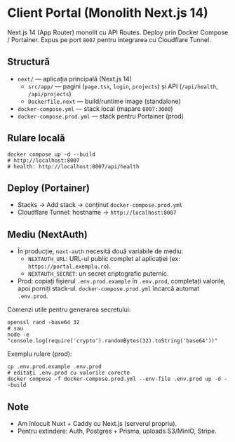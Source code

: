 # Client Portal (Monolith Next.js 14)

Next.js 14 (App Router) monolit cu API Routes. Deploy prin Docker Compose / Portainer. Expus pe port `8007` pentru integrarea cu Cloudflare Tunnel.

## Structură
- `next/` — aplicația principală (Next.js 14)
  - `src/app/` — pagini (`page.tsx`, `login`, `projects`) și API (`/api/health`, `/api/projects`)
  - `Dockerfile.next` — build/runtime image (standalone)
- `docker-compose.yml` — stack local (mapare `8007:3000`)
- `docker-compose.prod.yml` — stack pentru Portainer (prod)

## Rulare locală
```
docker compose up -d --build
# http://localhost:8007
# health: http://localhost:8007/api/health
```

## Deploy (Portainer)
- Stacks → Add stack → conținut `docker-compose.prod.yml`
- Cloudflare Tunnel: hostname → `http://localhost:8007`

## Mediu (NextAuth)
- În producție, `next-auth` necesită două variabile de mediu:
  - `NEXTAUTH_URL`: URL-ul public complet al aplicației (ex: `https://portal.exemplu.ro`).
  - `NEXTAUTH_SECRET`: un secret criptografic puternic.
- Prod: copiați fișierul `.env.prod.example` în `.env.prod`, completați valorile, apoi porniți stack-ul. `docker-compose.prod.yml` încarcă automat `.env.prod`.

Comenzi utile pentru generarea secretului:
```
openssl rand -base64 32
# sau
node -e "console.log(require('crypto').randomBytes(32).toString('base64'))"
```

Exemplu rulare (prod):
```
cp .env.prod.example .env.prod
# editați .env.prod cu valorile corecte
docker compose -f docker-compose.prod.yml --env-file .env.prod up -d --build
```

## Note
- Am înlocuit Nuxt + Caddy cu Next.js (serverul propriu).
- Pentru extindere: Auth, Postgres + Prisma, uploads S3/MinIO, Stripe.
